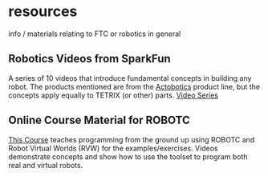 resources
=========

info / materials relating to FTC or robotics in general

Robotics Videos from SparkFun
-----------------------------

A series of 10 videos that introduce fundamental concepts in building any robot.
The products mentioned are from the 
[Actobotics](https://www.sparkfun.com/news/1345) product line, but the concepts
apply equally to TETRIX (or other) parts. 
[Video Series](https://www.sparkfun.com/videos#actobotics)

Online Course Material for ROBOTC
---------------------------------
[This Course](http://www.cs2n.org/activities/cs2n-learn/robotc-programming-for-ftc-teams)
teaches programming from the ground up using ROBOTC and Robot Virtual Worlds 
(RVW) for the examples/exercises.  Videos demonstrate concepts and show how to 
use the toolset to program both real and virtual robots.
